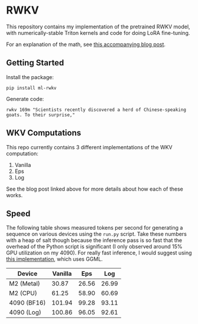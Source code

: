 # RWKV

This repository contains my implementation of the pretrained RWKV model, with numerically-stable Triton kernels and code for doing LoRA fine-tuning.

For an explanation of the math, see [this accompanying blog post](https://ben.bolte.cc/rwkv-model).

## Getting Started

Install the package:

```
pip install ml-rwkv
```

Generate code:

```
rwkv 169m "Scientists recently discovered a herd of Chinese-speaking goats. To their surprise,"
```

## WKV Computations

This repo currently contains 3 different implementations of the WKV computation:

1. Vanilla
2. Eps
3. Log

See the blog post linked above for more details about how each of these works.

## Speed

The following table shows measured tokens per second for generating a sequence on various devices using the `run.py` script. Take these numbers with a heap of salt though because the inference pass is so fast that the overhead of the Python script is significant (I only observed around 15% GPU utilization on my 4090). For really fast inference, I would suggest using [this implementation](https://github.com/saharNooby/rwkv.cpp), which uses GGML.

| Device      | Vanilla | Eps   | Log   |
| ----------- | ------- | ----- | ----- |
| M2 (Metal)  | 30.87   | 26.56 | 26.99 |
| M2 (CPU)    | 61.25   | 58.90 | 60.69 |
| 4090 (BF16) | 101.94  | 99.28 | 93.11 |
| 4090 (Log)  | 100.86  | 96.05 | 92.61 |
